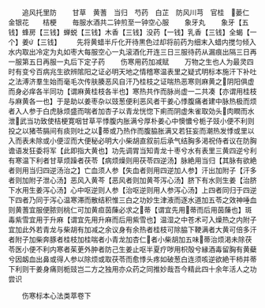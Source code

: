 <!-- { "loadSidebar": true } -->
　　追风托里防
　　甘草　黄蓍　当归　芍药　白芷　防风川芎　官桂　蒌仁　金银花　　桔梗
　　毎服水酒共二钟煎至一钟空心服
　　象牙丸
　　象牙【五钱】蜂房【三钱】蝉蜕【三钱】木香【三钱】没药【一钱】乳香【三钱】全蝎【一个】姜【三钱】
　　先将黄蜡半斤化开待黒色过却将前药为细末入蜡内搅匀倾入水内取出冷定为丸如枣大每服空心一丸滚酒化开连三日三服待药从漏痕出隔三日再一服第五日再服一丸后下定子药
　　伤寒用药加减赋
　　万物之生也人为最灵四时有变兮百病兆生欲辨隂阳之证必明天地之情稽寒温表里之疑式明标本施汗下补吐之法溥济羣生始而毫毛次传肤腠恶风自汗乃桂枝之证喘热恶寒则麻黄之阴阳俱虚而身必痒各半同功【谓麻黄桂枝各半也】寒热共作而脉尚虚一二共凑【亦谓用桂枝与麻黄各一也】于是助以姜枣杂以豉葱便利恶风者干姜心悸腹痛者建中脉热极而烦者入人参于白虎脉烦盛而喘者加杏子以青龙恍惚下痢而阴虚朱雀取効头肉瞤而水泄武当功致使桔梗寛咽甘草平悸腹内胀满兮厚朴姜心中懊憹兮栀子豉小便不利则投之以猪苓膈间有痰则吐之以蒂或乃热作而腹脇胀满又若狂妄而潮热发悸或里以入而表未除或小便涩而大便秘必明大小柴胡直叙前后承气结胸多渇祝侍者议在防胸谵语发狂委将军【此即指大黄也】功先调胃当知青龙十枣兮水有表里三黄四逆兮利有寒温下利者甘草烦躁者茯苓【病烦燥则用茯苓四逆汤】脉絶用当归【其脉有欲絶者则用当归四逆汤治之】亡血须人参【失血者则用四逆加人参】汗出加附子【汗多者则加附子泄心汤】恶风入黄芩【恶风者则加黄芩泻心汤】脐下有水则生姜【治脐下水用生姜泻心汤】心中呕逆则人参【治呕逆则用人参泻心汤】上四者同归于四逆下四者乃同于泻心温寒滞而散结积惟三白之功妙生津液而逐水道加五苓之效神唾血则黄蓍宜服便脓则桃仁可加黄疸茵蔯必求之蒂【谓宜先用蒂而后用茵蔯也】斑毒紫雪宜用于升麻【谓宜先用升麻而后用紫雪也】温湿之中苍术可入燥热之内附子宜加此外若青龙与柴胡有加减之余议身有余热者桂枝可除脇下鞕满者大黄可倍多汗者附子加柴奔豚者桂枝加桂喘者小青龙加杏仁者小柴胡加五味蒂治烦渇未除茯苓医小便不利内寒者茱茰外肿者防己生姜止呕半夏疗哕用枳殻兮縁酒毒留胸有黄蘗兮因衂血出鼻或得人参以除烦或取茯苓而愈悸头疼如破葱白连须咳逆欲絶干柿并蒂下利则干姜身痛则栀豉岂二方之独用亦众药之同推妙哉吾今精此四十余年活人之功尝识








　　伤寒标本心法类萃卷下
